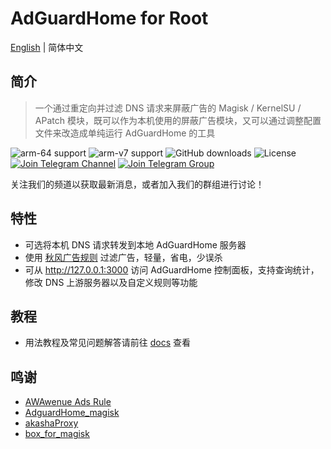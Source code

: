 # AdGuardHome for Root

[English](README_en.md) | 简体中文

## 简介

> 一个通过重定向并过滤 DNS 请求来屏蔽广告的 Magisk / KernelSU / APatch 模块，既可以作为本机使用的屏蔽广告模块，又可以通过调整配置文件来改造成单纯运行 AdGuardHome 的工具

![arm-64 support](https://img.shields.io/badge/arm--64-support-ef476f?style=flat&logo=linux&logoColor=white&color=ef476f)
![arm-v7 support](https://img.shields.io/badge/arm--v7-support-ffa500?style=flat&logo=linux&logoColor=white&color=ffa500)
![GitHub downloads](https://img.shields.io/github/downloads/twoone-3/AdguardHome/total?style=flat&logo=github&logoColor=white&color=ffd166)
![License](https://img.shields.io/badge/License-MIT-9b5de5?style=flat&logo=opensourceinitiative&logoColor=white)
[![Join Telegram Channel](https://img.shields.io/badge/Telegram-Join%20Channel-06d6a0?style=flat&logo=telegram&logoColor=white)](https://t.me/twoone3_tech_tips)
[![Join Telegram Group](https://img.shields.io/badge/Telegram-Join%20Group-118ab2?style=flat&logo=telegram&logoColor=white)](https://t.me/twoone3_tech_tips_group)

关注我们的频道以获取最新消息，或者加入我们的群组进行讨论！

## 特性

- 可选将本机 DNS 请求转发到本地 AdGuardHome 服务器
- 使用 [秋风广告规则](https://github.com/TG-Twilight/AWAvenue-Ads-Rule) 过滤广告，轻量，省电，少误杀
- 可从 <http://127.0.0.1:3000> 访问 AdGuardHome 控制面板，支持查询统计，修改 DNS 上游服务器以及自定义规则等功能

## 教程

- 用法教程及常见问题解答请前往 [docs](/docs/index.md) 查看

## 鸣谢

- [AWAwenue Ads Rule](https://github.com/TG-Twilight/AWAvenue-Ads-Rule)
- [AdguardHome_magisk](https://github.com/410154425/AdGuardHome_magisk)
- [akashaProxy](https://github.com/ModuleList/akashaProxy)
- [box_for_magisk](https://github.com/taamarin/box_for_magisk)
